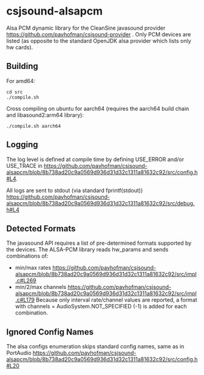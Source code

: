 # csjsound-alsapcm
Alsa PCM dynamic library for the CleanSine javasound provider https://github.com/pavhofman/csjsound-provider . Only PCM devices are listed (as opposite to the standard OpenJDK alsa provider which lists only hw cards).

## Building
For amd64:
```
cd src
./compile.sh
```

Cross compiling on ubuntu for aarch64 (requires the aarch64 build chain and libasound2:arm64 library):

```
./compile.sh aarch64
```
 ## Logging
 The log level is defined at compile time by defining USE_ERROR and/or USE_TRACE in https://github.com/pavhofman/csjsound-alsapcm/blob/8b738ad20c9a0569d936d31d32c1311a81632c92/src/config.h#L4.
 
 All logs are sent to stdout (via standard fprintf(stdout)) https://github.com/pavhofman/csjsound-alsapcm/blob/8b738ad20c9a0569d936d31d32c1311a81632c92/src/debug.h#L4
 
## Detected Formats
The javasound API requires a list of pre-determined formats supported by the devices. The ALSA-PCM library reads hw_params and sends combinations of:

* min/max rates
https://github.com/pavhofman/csjsound-alsapcm/blob/8b738ad20c9a0569d936d31d32c1311a81632c92/src/impl.c#L269
* min/2/max channels
https://github.com/pavhofman/csjsound-alsapcm/blob/8b738ad20c9a0569d936d31d32c1311a81632c92/src/impl.c#L179
Because only interval rate/channel values are reported, a format with channels = AudioSystem.NOT_SPECIFIED (-1) is added for each combination.

## Ignored Config Names
The alsa configs enumeration skips standard config names, same as in PortAudio https://github.com/pavhofman/csjsound-alsapcm/blob/8b738ad20c9a0569d936d31d32c1311a81632c92/src/config.h#L20

